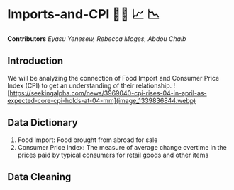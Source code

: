 # Imports-and-CPI 🥝🥩 📈 📉
**Contributors**
  *Eyasu Yenesew, Rebecca Moges, Abdou Chaib*
  ## Introduction ##
  We will be analyzing the connection of Food Import and Consumer Price Index (CPI) to get an understanding of their relationship.
  ![https://seekingalpha.com/news/3969040-cpi-rises-04-in-april-as-expected-core-cpi-holds-at-04-mm](image_1339836844.webp)
## Data Dictionary ## 
1. Food Import: Food brought from abroad for sale
2. Consumer Price Index: The measure of average change overtime in the prices paid by typical consumers for retail goods and other items
## Data Cleaning
